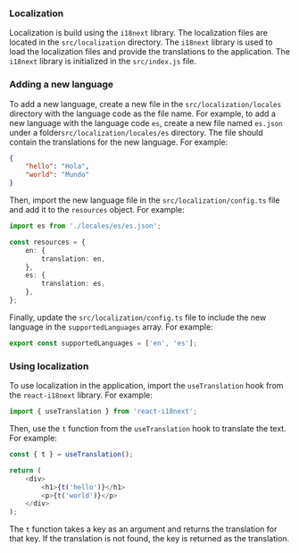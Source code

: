 ### Localization

Localization is build using the `i18next` library. The localization files are located in the `src/localization` directory. The `i18next` library is used to load the localization files and provide the translations to the application. The `i18next` library is initialized in the `src/index.js` file.

### Adding a new language

To add a new language, create a new file in the `src/localization/locales` directory with the language code as the file name. For example, to add a new language with the language code `es`, create a new file named `es.json` under a folder`src/localization/locales/es` directory. The file should contain the translations for the new language. For example:

```json
{
    "hello": "Hola",
    "world": "Mundo"
}
```

Then, import the new language file in the `src/localization/config.ts` file and add it to the `resources` object. For example:

```typescript
import es from './locales/es/es.json';

const resources = {
    en: {
        translation: en,
    },
    es: {
        translation: es,
    },
};
```

Finally, update the `src/localization/config.ts` file to include the new language in the `supportedLanguages` array. For example:

```typescript
export const supportedLanguages = ['en', 'es'];
```

### Using localization

To use localization in the application, import the `useTranslation` hook from the `react-i18next` library. For example:

```typescript
import { useTranslation } from 'react-i18next';
```

Then, use the `t` function from the `useTranslation` hook to translate the text. For example:

```typescript
const { t } = useTranslation();

return (
    <div>
        <h1>{t('hello')}</h1>
        <p>{t('world')}</p>
    </div>
);
```

The `t` function takes a key as an argument and returns the translation for that key. If the translation is not found, the key is returned as the translation.
